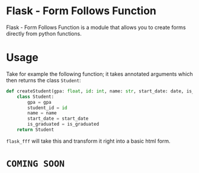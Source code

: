 # Flask - Form Follows Function
Flask - Form Follows Function is a module that allows you to create forms directly from python functions.

# Usage
Take for example the following function; it takes annotated arguments which then returns the class `Student`:
```python
def createStudent(gpa: float, id: int, name: str, start_date: date, is_graduated: bool):
	class Student:
		gpa = gpa
		student_id = id
		name = name
		start_date = start_date
		is_graduated = is_graduated
	return Student
```

`flask_fff` will take this and transform it right into a basic html form.

# `COMING SOON`
